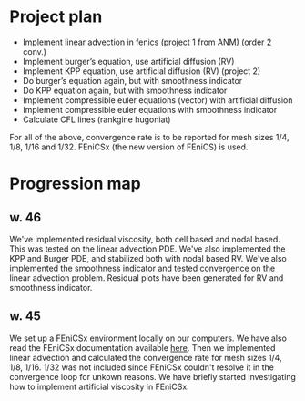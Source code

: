 # Project plan
- Implement linear advection in fenics (project 1 from ANM) (order 2 conv.)
- Implement burger’s equation, use artificial diffusion (RV)
- Implement KPP equation, use artificial diffusion (RV) (project 2)
- Do burger’s equation again, but with smoothness indicator
- Do KPP equation again, but with smoothness indicator
- Implement compressible euler equations (vector) with artificial diffusion
- Implement compressible euler equations with smoothness indicator
- Calculate CFL lines (rankgine hugoniat)

For all of the above, convergence rate is to be reported for mesh sizes 1/4, 1/8, 1/16 and 1/32. FEniCSx (the new version of FEniCS) is used.

# Progression map
## w. 46
We've implemented residual viscosity, both cell based and nodal based. This was tested on the
linear advection PDE. We've also implemented the KPP and Burger PDE, and stabilized both with nodal
based RV. We've also implemented the smoothness indicator and tested convergence on the linear advection
problem. Residual plots have been generated for RV and smoothness indicator.

## w. 45
We set up a FEniCSx environment locally on our computers. We have also read the FEniCSx documentation available [here](https://jsdokken.com/dolfinx-tutorial/index.html). Then we implemented linear advection and calculated the convergence rate for mesh sizes 1/4, 1/8, 1/16. 1/32 was not included since FEniCSx couldn't resolve it in the convergence loop for unkown reasons. We have briefly started investigating how to implement artificial viscosity in FEniCSx.